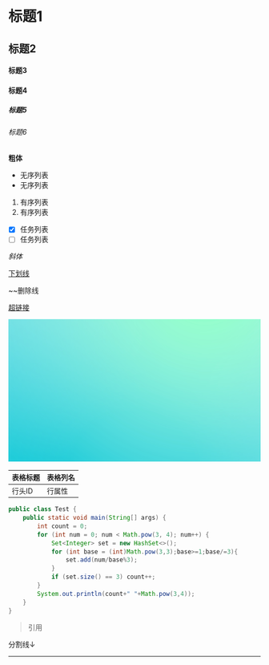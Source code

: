 # 标题1

## 标题2

#### 标题3

#### 标题4

##### 标题5

###### 标题6

**粗体**

* 无序列表
* 无序列表

1. 有序列表
2. 有序列表

- [x] 任务列表
- [ ] 任务列表

*斜体*

<u>下划线</u>

~~删除线

[超链接](https://lisnote.com)

![图片](articles/assets/index01.md/background.jpg)

| 表格标题 | 表格列名 |
| -------- | -------- |
| 行头ID   | 行属性   |

```java
public class Test {
    public static void main(String[] args) {
        int count = 0;
        for (int num = 0; num < Math.pow(3, 4); num++) {
            Set<Integer> set = new HashSet<>();
            for (int base = (int)Math.pow(3,3);base>=1;base/=3){
                set.add(num/base%3);
            }
            if (set.size() == 3) count++;
        }
        System.out.println(count+" "+Math.pow(3,4));
    }
}
```

> 引用

分割线↓

---

